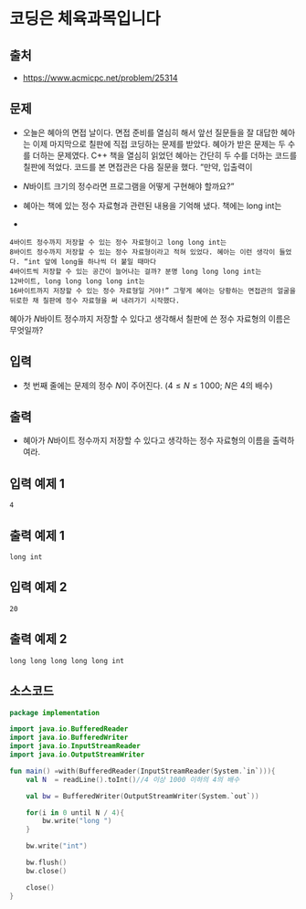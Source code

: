 # 코딩은 체육과목입니다

## 출처

* https://www.acmicpc.net/problem/25314

## 문제

* 오늘은 혜아의 면접 날이다. 면접 준비를 열심히 해서 앞선 질문들을 잘 대답한 혜아는 이제 마지막으로 칠판에 직접 코딩하는 문제를 받았다. 혜아가 받은 문제는 두 수를 더하는 문제였다. C++ 책을 열심히 읽었던 혜아는 간단히 두 수를 더하는 코드를 칠판에 적었다. 코드를 본 면접관은 다음 질문을 했다. “만약, 입출력이 
 
* $N$바이트 크기의 정수라면 프로그램을 어떻게 구현해야 할까요?”

* 혜아는 책에 있는 정수 자료형과 관련된 내용을 기억해 냈다. 책에는 long int는 
* 
```
4바이트 정수까지 저장할 수 있는 정수 자료형이고 long long int는 
8바이트 정수까지 저장할 수 있는 정수 자료형이라고 적혀 있었다. 혜아는 이런 생각이 들었다. “int 앞에 long을 하나씩 더 붙일 때마다 
4바이트씩 저장할 수 있는 공간이 늘어나는 걸까? 분명 long long long int는 
12바이트, long long long long int는 
16바이트까지 저장할 수 있는 정수 자료형일 거야!” 그렇게 혜아는 당황하는 면접관의 얼굴을 뒤로한 채 칠판에 정수 자료형을 써 내려가기 시작했다.
```

혜아가 $N$바이트 정수까지 저장할 수 있다고 생각해서 칠판에 쓴 정수 자료형의 이름은 무엇일까?

## 입력

* 첫 번째 줄에는 문제의 정수 $N$이 주어진다. $(4\le N\le 1\, 000$; $N$은 $4$의 배수$)$ 

## 출력

* 혜아가 $N$바이트 정수까지 저장할 수 있다고 생각하는 정수 자료형의 이름을 출력하여라.

## 입력 예제 1

```
4
```

## 출력 예제 1

```
long int
```

## 입력 예제 2

```
20
```

## 출력 예제 2

```
long long long long long int
```

## 소스코드

```kotlin
package implementation

import java.io.BufferedReader
import java.io.BufferedWriter
import java.io.InputStreamReader
import java.io.OutputStreamWriter

fun main() =with(BufferedReader(InputStreamReader(System.`in`))){
    val N  = readLine().toInt()//4 이상 1000 이하의 4의 배수

    val bw = BufferedWriter(OutputStreamWriter(System.`out`))

    for(i in 0 until N / 4){
        bw.write("long ")
    }

    bw.write("int")

    bw.flush()
    bw.close()

    close()
}
```
